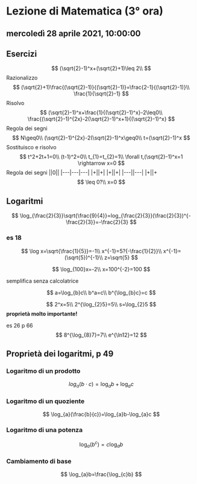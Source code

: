 # Lezione di Matematica (3° ora)

## mercoledì 28 aprile 2021, 10:00:00

## Esercizi
$$
(\sqrt{2}-1)^x+(\sqrt{2}+1)\leq 2\\
$$
Razionalizzo
$$
(\sqrt{2}+1)\frac{(\sqrt{2}-1)}{(\sqrt{2}-1)}=\frac{2-1}{(\sqrt{2}-1)}\\
\frac{1}{\sqrt{2}-1}
$$
Risolvo
$$
(\sqrt{2}-1)^x+\frac{1}{(\sqrt{2}-1)^x}-2\leq0\\
\frac{(\sqrt{2}-1)^{2x}-2(\sqrt{2}-1)^x+1}{(\sqrt{2}-1)^x}
$$
Regola dei segni
$$
N\geq0\\
(\sqrt{2}-1)^{2x}-2(\sqrt{2}-1)^x\geq0\\
t=(\sqrt{2}-1)^x
$$
Sostituisco e risolvo
$$
t^2+2t+1=0\\
(t-1)^2=0\\
t_{1}=t_{2}=1\\
\forall t,(\sqrt{2}-1)^x=1 \rightarrow x=0
$$
Regola dei segni
||0||
|---|---|---|
|+||+|
|+||+|
|---||---|
|+||+
$$
\leq 0?\\
x=0
$$

## Logaritmi
$$
\log_{\frac{2}{3}}\sqrt{\frac{9}{4}}=log_{\frac{2}{3}}(\frac{2}{3})^{-\frac{2}{3}}=-\frac{2}{3}
$$
### es 18
$$
\log x=\sqrt{\frac{1}{5}}=-1\\
x^{-1}=5?{-\frac{1}{2}}\\
x^{-1}=(\sqrt{5})^{-1}\\
z=\sqrt{5}
$$

$$
\log_{100}x=-2\\
x=100^{-2}=100
$$

semplifica senza calcolatrice

$$
a=\log_{b}c\\
b^a=c\\
b^{\log_{b}c}=c
$$

$$
2^x=5\\
2^{\log_{2}5}=5\\
s=\log_{2}5
$$
**proprietà molto importante!**

es 26 p 66
$$
8^{\log_{8}7}=7\\
e^{\ln12}=12
$$

## Proprietà dei logaritmi, p 49
### Logaritmo di un prodotto
$$
log_{a}(b\cdot c)=\log_{a}b+\log_{a}c
$$
### Logaritmo di un quoziente
$$
\log_{a}(\frac{b}{c})=\log_{a}b-\log_{a}c
$$
### Logaritmo di una potenza
$$
\log_{a}(b^c)=c\log_{a}b
$$
### Cambiamento di base
$$
\log_{a}b=\frac{\log_{c}b}
$$
<!--stackedit_data:
eyJoaXN0b3J5IjpbLTE1MzI3ODI0MzIsLTEwNzA1MzUyNDBdfQ
==
-->